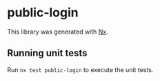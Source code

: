# public-login

This library was generated with [Nx](https://nx.dev).

## Running unit tests

Run `nx test public-login` to execute the unit tests.
